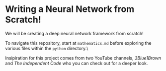 # Writing a Neural Network from Scratch!

We will be creating a deep neural network framework from scratch! 

To navigate this repository, start at `mathematics.md` before exploring the various files within the `python` directory.\

Insipiration for this project comes from two YouTube channels, _3Blue1Brown_ and _The Independent Code_ who you can check out for a deeper look.
